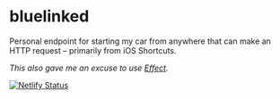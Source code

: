 # bluelinked

Personal endpoint for starting my car from anywhere that can make an HTTP request – primarily from iOS Shortcuts.

_This also gave me an excuse to use [Effect](https://effect.website)._

[![Netlify Status](https://api.netlify.com/api/v1/badges/eca4cfd4-9060-4a45-8ce2-3f16de7347b4/deploy-status)](https://app.netlify.com/sites/bluelinked/deploys)
